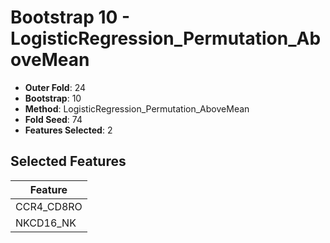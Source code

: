 # Bootstrap 10 - LogisticRegression_Permutation_AboveMean

- **Outer Fold**: 24
- **Bootstrap**: 10
- **Method**: LogisticRegression_Permutation_AboveMean
- **Fold Seed**: 74
- **Features Selected**: 2

## Selected Features

| Feature |
|---------|
| CCR4_CD8RO |
| NKCD16_NK |
